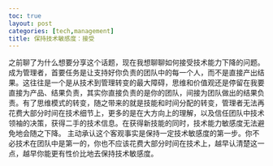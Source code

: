 ```yaml
---
toc: true
layout: post
categories: [tech,management]
title: 保持技术敏感度：接受
---
```

之前聊了为什么想要分享这个话题，现在我想聊聊如何接受技术能力下降的问题。
成为管理者，首要任务是让支持好你负责的团队中的每一个人，而不是直接产出结果。这往往是一个是从技术到管理转变的最大障碍，思维和价值观还是停留在我要直接为产品、结果负责，其实你直接负责的是你的团队，间接为团队做出的结果负责。有了思维模式的转变，随之带来的就是技能和时间分配的转变，管理者无法再花费大部分时间在技术细节上，更多的是在大方向上的理解，以及信任团队中技术领袖的决策，获得二手的技术信息。在获得新技能的同时，技术能力敏感度无法避免地会随之下降。
主动承认这个客观事实是保持一定技术敏感度的第一步。你不必技术在团队中是第一的，你也不应该花费大部分时间在技术上，越早认清楚这一点，越早你能更有性价比地去保持技术敏感度。
